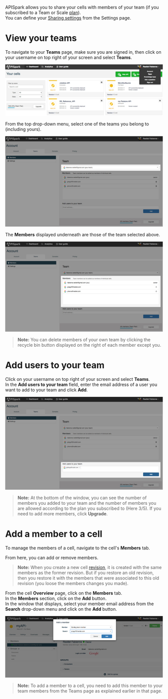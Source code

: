APISpark allows you to share your cells with members of your team (if you subscribed to a Team or Scale [plan](/technical-resources/apispark/guide/get-started/subscribe "plans")).  
You can define your [Sharing settings](/technical-resources/apispark/guide/share/sharing-settings "Sharing settings") from the Settings page.

# View your teams

To navigate to your **Teams** page, make sure you are signed in, then click on your username on top right of your screen and select **Teams**.  

![Team menu](images/select-team-menu.jpg "Team menu")

From the top drop-down menu, select one of the teams you belong to (including yours).

![Select team](images/select-team.jpg "Select team")

The **Members** displayed underneath are those of the team selected above.  

![Select team](images/team-members.jpg "Select team")

>**Note:** You can delete members of your own team by clicking the recycle bin button displayed on the right of each member except you.

# Add users to your team

Click on your username on top right of your screen and select **Teams**.    
In the **Add users to your team** field, enter the email address of a user you want to add to your team and click **Add**.

![Add user to team](images/add-user-to-team.jpg "Add user to team")

>**Note:** At the bottom of the window, you can see the number of members you added to your team and the number of members you are allowed according to the plan you subscribed to (Here 3/5). If you need to add more members, click **Upgrade**.

# Add a member to a cell

To manage the members of a cell, navigate to the cell's **Members** tab.

From here, you can add or remove members.

>**Note:** When you create a new cell [revision](/technical-resources/apispark/guide/explore/revisions "revision"), it is created with the same members as the former revision. But if you restore an old revision, then you restore it with the members that were associated to this old revision (you loose the members changes you made).

From the cell **Overview** page, click on the **Members** tab.  
In the **Members** section, click on the **Add** button.  
In the window that displays, select your member email address from the **Search** drop-down menu and click on the **Add** button.

![Add member](images/add-member-to-cell.jpg "Add member")

>**Note:** To add a member to a cell, you need to add this member to your team members from the Teams page as explained earlier in that page.
